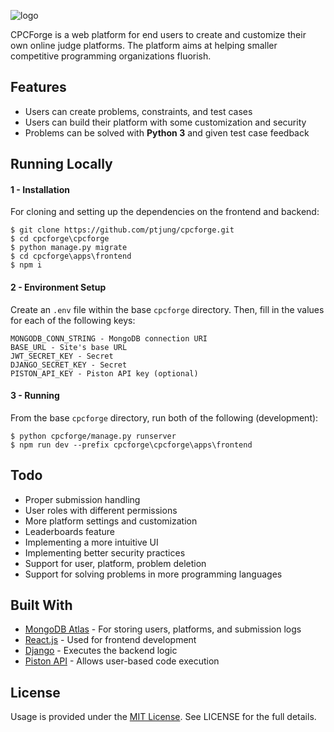 ![logo](https://i.imgur.com/hy114pQ.png)

CPCForge is a web platform for end users to create and customize their own online judge platforms. The platform aims at helping smaller competitive programming organizations fluorish.

## Features
- Users can create problems, constraints, and test cases
- Users can build their platform with some customization and security
- Problems can be solved with **Python 3** and given test case feedback

## Running Locally

#### 1 - Installation
For cloning and setting up the dependencies on the frontend and backend:
```
$ git clone https://github.com/ptjung/cpcforge.git
$ cd cpcforge\cpcforge
$ python manage.py migrate
$ cd cpcforge\apps\frontend
$ npm i
```

#### 2 - Environment Setup
Create an `.env` file within the base `cpcforge` directory. Then, fill in the values for each of the following keys:
```
MONGODB_CONN_STRING - MongoDB connection URI
BASE_URL - Site's base URL
JWT_SECRET_KEY - Secret
DJANGO_SECRET_KEY - Secret
PISTON_API_KEY - Piston API key (optional)
```

#### 3 - Running
From the base `cpcforge` directory, run both of the following (development):
```
$ python cpcforge/manage.py runserver
$ npm run dev --prefix cpcforge\cpcforge\apps\frontend
```

## Todo
- Proper submission handling
- User roles with different permissions
- More platform settings and customization
- Leaderboards feature
- Implementing a more intuitive UI
- Implementing better security practices
- Support for user, platform, problem deletion
- Support for solving problems in more programming languages

## Built With

* [MongoDB Atlas](https://www.mongodb.com/cloud/atlas) - For storing users, platforms, and submission logs
* [React.js](https://reactjs.org/) - Used for frontend development
* [Django](https://www.djangoproject.com/) - Executes the backend logic
* [Piston API](https://github.com/engineer-man/piston) - Allows user-based code execution

## License
Usage is provided under the [MIT License](http://opensource.org/licenses/mit-license.php). See LICENSE for the full details.